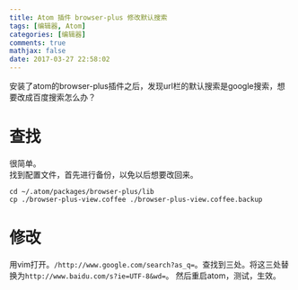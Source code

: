 ```yaml
---
title: Atom 插件 browser-plus 修改默认搜索
tags: [编辑器, Atom]
categories: [编辑器]
comments: true
mathjax: false
date: 2017-03-27 22:58:02
---
```

安装了atom的browser-plus插件之后，发现url栏的默认搜索是google搜索，想要改成百度搜索怎么办？  

<!-- more -->

# 查找
很简单。  
找到配置文件，首先进行备份，以免以后想要改回来。
```
cd ~/.atom/packages/browser-plus/lib
cp ./browser-plus-view.coffee ./browser-plus-view.coffee.backup
```

# 修改
用vim打开。`/http://www.google.com/search?as_q=`。查找到三处。将这三处替换为`http://www.baidu.com/s?ie=UTF-8&wd=`。 
然后重启atom，测试，生效。
